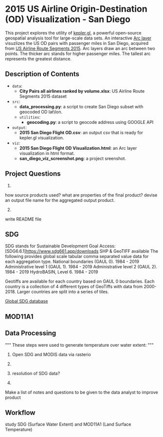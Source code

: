 # 2015 US Airline Origin-Destination (OD) Visualization - San Diego

This project explores the utility of [kepler.gl](https://kepler.gl/demo), a powerful open-source geospatial analysis tool for large-scale data sets.
An interactive [Arc layer](https://docs.kepler.gl/docs/user-guides/c-types-of-layers/b-arc) visuzlizes the US OD pairs with passenger miles in San Diego, acquired from [US Airline Route Segments 2015](https://data.world/garyhoov/us-airline-route-segments-2015). Arc layers draw an arc between two points. The thicker arc stands for higher passenger miles. The tallest arc represents the greatest distance.

## Description of Contents

* `data`:
  * **City Pairs all airlines ranked by volume.xlsx**: US Airline Route Segments 2015 dataset
* `src`:
  * **data_processing.py**: a script to create San Diego subset with geocoded OD lat\lon.
  * `utilities`:
    * **geocoding.py**: a script to geocode address using GOOGLE API
* `output`:
  * **2015 San Diego Flight OD.csv**: an output csv that is ready for kepler.gl visualization.
* `viz`:
  * **2015 San Diego Flight OD Visualization.html**: an Arc layer visualization in html format.
  * **san_diego_viz_screenshot.png**: a project sreenshot.

## Project Questions
1.
how source products used?
what are properties of the final product?
devise an output file name for the aggregated output product.

2.
write README file
## SDG
SDG stands for Sustainable Development Goal
Access:
[SDG6.6.1]https://www.sdg661.app/downloads
SHP & GeoTIFF available
The following provides global scale tabular comma separated value data for each aggregation type.
            National boundaries (GAUL 0). 1984 - 2019
            Administrative level 1 (GAUL 1). 1984 - 2019
            Administrative level 2 (GAUL 2). 1984 - 2019
            HydroBASIN, Level 6. 1984 - 2019

Geotiffs are available for each country based on GAUL 0 boundaries. Each country is a collection of 4 different types of GeoTiffs with data from 2000-2018. Larger countries are split into a series of tiles. 


[Global SDG database](https://www.google.com/url?q=https%3A%2F%2Funstats.un.org%2Fsdgs%2Findicators%2Fdatabase%2F&sa=D&sntz=1&usg=AFQjCNE40ig-41zdKtXeezTQnnq81iQa2A)

## MOD11A1


## Data Processing
"""
These steps were used to generate temperature over water extent:
"""
1. Open SDG and MODIS data via rasterio
2. 
3. resolution of SDG data?

3.
Make a list of notes and questions to be given to the data analyst to improve product


## Workflow
study SDG (Surface Water Extent) and MOD11A1 (Land Surface Temperature)
